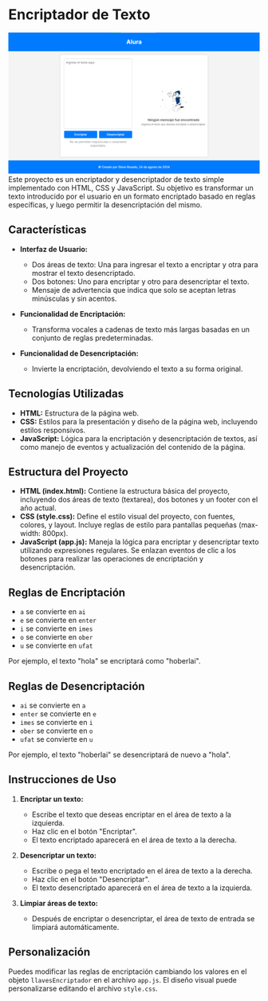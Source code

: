 # Encriptador de Texto
![Vista previa del Encriptador](assets/encriptador.png)
Este proyecto es un encriptador y desencriptador de texto simple implementado con HTML, CSS y JavaScript. Su objetivo es transformar un texto introducido por el usuario en un formato encriptado basado en reglas específicas, y luego permitir la desencriptación del mismo.

## Características

- **Interfaz de Usuario:**
  - Dos áreas de texto: Una para ingresar el texto a encriptar y otra para mostrar el texto desencriptado.
  - Dos botones: Uno para encriptar y otro para desencriptar el texto.
  - Mensaje de advertencia que indica que solo se aceptan letras minúsculas y sin acentos.

- **Funcionalidad de Encriptación:**
  - Transforma vocales a cadenas de texto más largas basadas en un conjunto de reglas predeterminadas.

- **Funcionalidad de Desencriptación:**
  - Invierte la encriptación, devolviendo el texto a su forma original.

## Tecnologías Utilizadas

- **HTML:** Estructura de la página web.
- **CSS:** Estilos para la presentación y diseño de la página web, incluyendo estilos responsivos.
- **JavaScript:** Lógica para la encriptación y desencriptación de textos, así como manejo de eventos y actualización del contenido de la página.

## Estructura del Proyecto

- **HTML (index.html):** Contiene la estructura básica del proyecto, incluyendo dos áreas de texto (textarea), dos botones y un footer con el año actual.
- **CSS (style.css):** Define el estilo visual del proyecto, con fuentes, colores, y layout. Incluye reglas de estilo para pantallas pequeñas (max-width: 800px).
- **JavaScript (app.js):** Maneja la lógica para encriptar y desencriptar texto utilizando expresiones regulares. Se enlazan eventos de clic a los botones para realizar las operaciones de encriptación y desencriptación.

## Reglas de Encriptación

- `a` se convierte en `ai`
- `e` se convierte en `enter`
- `i` se convierte en `imes`
- `o` se convierte en `ober`
- `u` se convierte en `ufat`

Por ejemplo, el texto "hola" se encriptará como "hoberlai".

## Reglas de Desencriptación

- `ai` se convierte en `a`
- `enter` se convierte en `e`
- `imes` se convierte en `i`
- `ober` se convierte en `o`
- `ufat` se convierte en `u`

Por ejemplo, el texto "hoberlai" se desencriptará de nuevo a "hola".

## Instrucciones de Uso

1. **Encriptar un texto:**
    - Escribe el texto que deseas encriptar en el área de texto a la izquierda.
    - Haz clic en el botón "Encriptar".
    - El texto encriptado aparecerá en el área de texto a la derecha.

2. **Desencriptar un texto:**
    - Escribe o pega el texto encriptado en el área de texto a la derecha.
    - Haz clic en el botón "Desencriptar".
    - El texto desencriptado aparecerá en el área de texto a la izquierda.

3. **Limpiar áreas de texto:**
    - Después de encriptar o desencriptar, el área de texto de entrada se limpiará automáticamente.

## Personalización

Puedes modificar las reglas de encriptación cambiando los valores en el objeto `llavesEncriptador` en el archivo `app.js`. El diseño visual puede personalizarse editando el archivo `style.css`.
